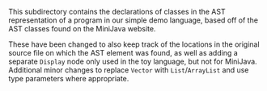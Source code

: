 This subdirectory contains the declarations of classes in the AST
representation of a program in our simple demo language, based off
of the AST classes found on the MiniJava website.

These have been
changed to also keep track of the locations in the original source
file on which the AST element was found, as well as adding a separate
`Display` node only used in the toy language, but not for MiniJava.
Additional minor changes to replace `Vector` with `List`/`ArrayList` and
use type parameters where appropriate.
